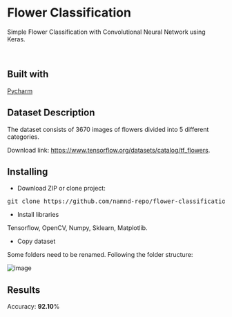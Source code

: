 # Flower Classification
Simple Flower Classification with Convolutional Neural Network using Keras.

<br>

## Built with
[Pycharm](https://www.jetbrains.com/pycharm/download/)

## Dataset Description
The dataset consists of 3670 images of flowers divided into 5 different categories.

Download link: https://www.tensorflow.org/datasets/catalog/tf_flowers.

## Installing
* Download ZIP or clone project:
<pre>
git clone https://github.com/namnd-repo/flower-classification-cnn.git
</pre>

* Install libraries

Tensorflow, OpenCV, Numpy, Sklearn, Matplotlib. 

* Copy dataset

Some folders need to be renamed. Following the folder structure:

![image](https://user-images.githubusercontent.com/85830956/121985787-9e1bc600-cdbf-11eb-82e7-7bf92edc28f3.png)

## Results
Accuracy: **92.10**%
